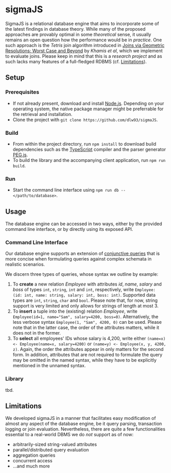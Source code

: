 ﻿# sigmaJS
SigmaJS is a relational database engine that aims to incorporate some of the latest findings in database theory.
While many of the proposed approaches are provably optimal in some *theoretical* sense, it usually remains an open question how the performance would be in *practice*.
One such approach is the *Tetris* join algorithm introduced in [Joins via Geometric Resolutions: Worst Case and Beyond](http://doi.org/10.1145/2967101) by *Khamis et al*, which we implement to evaluate joins.
Please keep in mind that this is a *research project* and as such lacks many features of a full-fledged RDBMS (cf. [Limitations](#limitations)).

## Setup

### Prerequisites
* If not already present, download and install [Node.js](https://nodejs.org). Depending on your operating system, the native package manager might be preferrable for the retrieval and installation.
* Clone the project with `git clone https://github.com/dlw93/sigmaJS`.

### Build
* From within the project directory, run `npm install` to download build dependencies such as the [TypeScript](https://www.typescriptlang.org/) compiler and the parser generator [PEG.js](https://pegjs.org/).
* To build the library and the accompanying client application, run `npm run build`.

### Run
* Start the command line interface using `npm run db -- </path/to/database>`.

## Usage
The database engine can be accessed in two ways, either by the provided command line interface, or by directly using its exposed API.

### Command Line Interface
Our database engine supports an extension of [conjunctive queries](https://en.wikipedia.org/wiki/Conjunctive_query#Datalog) that is more concise when formulating queries against complex schemata in realistic scenarios.

We discern three types of queries, whose syntax we outline by example:

1. To **create** a new relation *Employee* with attributes *id*, *name*, *salary* and *boss* of types `int`, `string`, `int` and `int`, respectively, write `Employee: (id: int, name: string, salary: int, boss: int)`. Supported data types are `int`, `string`, `char` and `bool`. Please note that, for now, string support is very limited and only allows for strings of length at most 3.
2. To **insert** a tuple into the (existing) relation *Employee*, write `Employee(id=1, name="Sam", salary=4200, boss=0)`. Alternatively, the less verbose syntax `Employee(1, "Sam", 4200, 0)` can be used. Please note that in the latter case, the order of the attributes matters, while it does not in the former.
3. To **select** all employees' IDs whose salary is 4,200, write either `(name=x) <- Employee(name=x, salary=4200)` or `(name=y) <- Employee(x, y, 4200, z)`. Again, the order the attributes appear in only matters for the second form. In addition, attributes that are not required to formulate the query may be omitted in the named syntax, while they have to be explicitly mentioned in the unnamed syntax.

### Library
tbd.
<!-- The following script **creates** a database with two relations *Employee* and *Division*, **inserts** some tuples and **selects** all division heads with at least one employee earning 4,200.

```TypeScript
import Database from "sigma";
import { INT, CHAR } from "sigma/types";

const db = Database.open("/path/to/database");

db.createRelation("Employee", [ INT("id"), INT("salary"), CHAR("sex"), INT("divId") ]);
db.createRelation("Division", [ INT("id"), CHAR("short"), INT("head") ]);

db.insert("Employee", [0, 603, 469]);
db.insert("Employee", [1, 367, 591]);
db.insert("Employee", [2, 549, 488]);
db.insert("Division", [0, 725, 72]);
db.insert("Division", [1, 819, 234]);

const Ans = db.query("(head=x) <- Employee(salary=4200, divId=z), Division(id=z, head=x)");
console.log(Ans.toString());

db.close();
``` -->

## Limitations
We developed sigmaJS in a manner that facilitates easy modification of almost any aspect of the database engine, be it query parsing, transaction logging or join evaluation.
Nevertheless, there are quite a few functionalities essential to a real-world DBMS we do *not* support as of now:

* arbitrarily-sized string-valued attributes
* parallel/distributed query evaluation
* aggregation queries
* concurrent access
* ...and much more